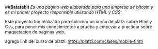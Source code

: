 ##**Batatabit**
*Es una pagina web elaborada para una empresa de bitcoin y es mi primer proyecto responsible utilizando HTML y CSS.*

Este proyecto fue realizado para culminar un curso de platzi sobre Html y Css, para poner mis conocimientos a prueba y empezar a practicar sobre maquetacion de paginas web.

agrego link del curso de platzi: https://platzi.com/clases/mobile-first/



